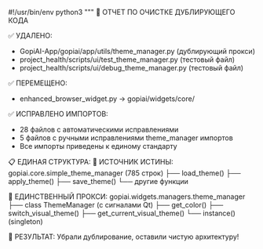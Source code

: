 #!/usr/bin/env python3
"""
🎉 ОТЧЕТ ПО ОЧИСТКЕ ДУБЛИРУЮЩЕГО КОДА

✅ УДАЛЕНО:
- GopiAI-App/gopiai/app/utils/theme_manager.py (дублирующий прокси)
- project_health/scripts/ui/test_theme_manager.py (тестовый файл)
- project_health/scripts/ui/debug_theme_manager.py (тестовый файл)

✅ ПЕРЕМЕЩЕНО:
- enhanced_browser_widget.py -> gopiai/widgets/core/

✅ ИСПРАВЛЕНО ИМПОРТОВ:
- 28 файлов с автоматическими исправлениями 
- 5 файлов с ручными исправлениями theme_manager импортов
- Все импорты приведены к единому стандарту

📋 ЕДИНАЯ СТРУКТУРА:
🎯 ИСТОЧНИК ИСТИНЫ: gopiai.core.simple_theme_manager (785 строк)
   ├── load_theme()
   ├── apply_theme()
   ├── save_theme()
   └── другие функции

🔄 ЕДИНСТВЕННЫЙ ПРОКСИ: gopiai.widgets.managers.theme_manager 
   ├── class ThemeManager (с сигналами Qt)
   ├── get_color()
   ├── switch_visual_theme()
   ├── get_current_visual_theme()
   └── instance() (singleton)

🧹 РЕЗУЛЬТАТ: Убрали дублирование, оставили чистую архитектуру!
